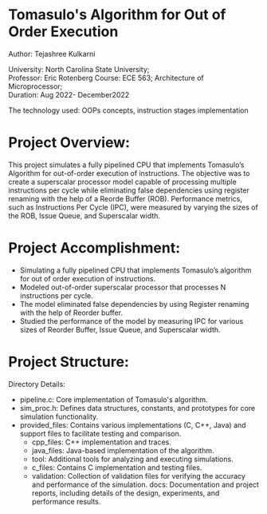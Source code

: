 # Tomasulo's Algorithm for Out of Order Execution
 
Author: Tejashree Kulkarni

University: North Carolina State University;  
Professor: Eric Rotenberg 
Course: ECE 563; Architecture of Microprocessor;  
Duration: Aug 2022- December2022 

The technology used: OOPs concepts, instruction stages implementation

# Project Overview:

This project simulates a fully pipelined CPU that implements Tomasulo’s Algorithm for out-of-order execution of instructions. 
The objective was to create a superscalar processor model capable of processing multiple instructions per cycle while eliminating false dependencies using register renaming with the help of a Reorde Buffer (ROB). Performance metrics, such as Instructions Per Cycle (IPC), were measured by varying the sizes of the ROB, Issue Queue, and Superscalar width.


# Project Accomplishment:

- Simulating a fully pipelined CPU that implements Tomasulo’s algorithm for out of order execution of instructions.  
- Modeled out-of-order superscalar processor that processes N instructions per cycle. 
- The model eliminated false dependencies by using Register renaming with the help of Reorder buffer. 
- Studied the performance of the model by measuring IPC for various sizes of Reorder Buffer, Issue Queue, and Superscalar width. 

# Project Structure:

Directory Details:

- pipeline.c: Core implementation of Tomasulo's algorithm.
- sim_proc.h: Defines data structures, constants, and prototypes for core simulation functionality.
- provided_files: Contains various implementations (C, C++, Java) and support files to facilitate testing and comparison.
	- cpp_files: C++ implementation and traces.
	- java_files: Java-based implementation of the algorithm.
	- tool: Additional tools for analyzing and executing simulations.
	- c_files: Contains C implementation and testing files.
	- validation: Collection of validation files for verifying the accuracy and performance of the simulation.
docs: Documentation and project reports, including details of the design, experiments, and performance results.

